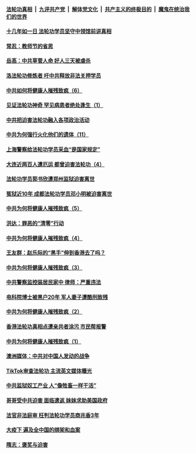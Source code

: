 

####  [法轮功真相](../../../../basic/blob/master/README.md?t=09070002) &nbsp;|&nbsp; [九评共产党](../../../../9ping.md/blob/master/README.md?t=09070002) &nbsp;|&nbsp; [解体党文化](../../../../jtdwh.md/blob/master/README.md?t=09070002)  &nbsp;|&nbsp; [共产主义的终极目的](../../../../gczydzjmd.md/blob/master/README.md?t=09070002) &nbsp;|&nbsp; [魔鬼在统治我们的世界](../../../../mgztzwmdsj.md/blob/master/README.md?t=09070002) 

#### [十几年如一日 法轮功学员坚守中领馆前讲真相](../pages/prog424/a102934716.md?t=09070002) 

#### [常忍：教师节的省思](../pages/prog424/a102933689.md?t=09070002) 

#### [岳高：中共草菅人命 好人三天被虐杀](../pages/prog424/a102933671.md?t=09070002) 

#### [洛法轮功修炼者 吁中共释放非法关押学员](../pages/prog424/a102933605.md?t=09070002) 

#### [中共如何将健康人摧残致疯（6）](../pages/prog424/a102933486.md?t=09070002) 

#### [见证法轮功神奇 罕见病患者绝处逢生（1）](../pages/prog424/a102933478.md?t=09070002) 

#### [中共把迫害法轮功融入各项政治活动](../pages/prog424/a102932998.md?t=09070002) 

#### [中共为何强行火化他们的遗体（11）](../pages/prog424/a102932673.md?t=09070002) 

#### [上海警察给法轮功学员采血“是国家规定”](../pages/prog424/a102932635.md?t=09070002) 

#### [大连近两百人遭厄运 都曾迫害法轮功（4）](../pages/prog424/a102932625.md?t=09070002) 

#### [法轮功学员郭书欣遭郑州监狱迫害离世](../pages/prog424/a102932175.md?t=09070002) 

#### [冤狱近10年 成都法轮功学员邓小明被迫害离世](../pages/prog424/a102931864.md?t=09070002) 

#### [中共为何将健康人摧残致疯（5）](../pages/prog424/a102931802.md?t=09070002) 

#### [洪达：罪恶的“清零”行动](../pages/prog424/a102931482.md?t=09070002) 

#### [中共为何将健康人摧残致疯（4）](../pages/prog424/a102931006.md?t=09070002) 

#### [王友群：赵乐际的“黑手”伸到香港去了吗？](../pages/prog424/a102930431.md?t=09070002) 

#### [中共为何将健康人摧残致疯（3）](../pages/prog424/a102930124.md?t=09070002) 

#### [中共警察监控装居民家中 律师：严重违法](../pages/prog424/a102930082.md?t=09070002) 

#### [电科院博士被黑户20年 军人妻子遭酷刑致残](../pages/prog424/a102929730.md?t=09070002) 

#### [中共为何将健康人摧残致疯（2）](../pages/prog424/a102929689.md?t=09070002) 

#### [香港法轮功真相点遭亲共者涂污 市民帮报警](../pages/prog424/a102929604.md?t=09070002) 

#### [中共为何将健康人摧残致疯（1）](../pages/prog424/a102928795.md?t=09070002) 

#### [澳洲媒体：中共对中国人发动的战争](../pages/prog424/a102928790.md?t=09070002) 

#### [TikTok审查法轮功 主流英文媒体曝光](../pages/prog424/a102928120.md?t=09070002) 

#### [中共监狱奴工产业 人“像牲畜一样干活”](../pages/prog424/a102927908.md?t=09070002) 

#### [哥哥受中共迫害 面临遣返 妹妹求助美国政府](../pages/prog424/a102927341.md?t=09070002) 

#### [法官非法庭审 枉判法轮功学员商兆香3年](../pages/prog424/a102926577.md?t=09070002) 

#### [大疫下 遍及全中国的绑架和血案](../pages/prog424/a102926546.md?t=09070002) 

#### [隋志：褒奖与迫害](../pages/prog424/a102926230.md?t=09070002) 

